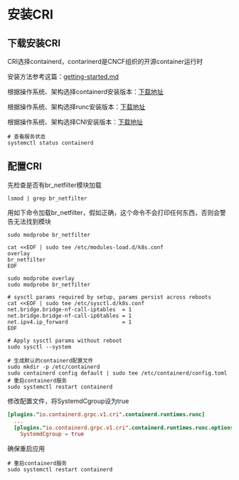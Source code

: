 # 安装CRI

## 下载安装CRI

CRI选择containerd，contarinerd是CNCF组织的开源container运行时

安装方法参考这篇：[getting-started.md](https://github.com/containerd/containerd/blob/main/docs/getting-started.md)

根据操作系统、架构选择containerd安装版本：[下载地址](https://github.com/containerd/containerd/releases)

根据操作系统、架构选择runc安装版本：[下载地址](https://github.com/opencontainers/runc/releases)

根据操作系统、架构选择CNI安装版本：[下载地址](https://github.com/containernetworking/plugins/releases)

```shell
# 查看服务状态
systemctl status containerd
```

## 配置CRI

先检查是否有br_netfilter模块加载

```shell
lsmod | grep br_netfilter
```

用如下命令加载br_netfilter，假如正确，这个命令不会打印任何东西，否则会警告无法找到模块

```shell
sudo modprobe br_netfilter
```

```shell
cat <<EOF | sudo tee /etc/modules-load.d/k8s.conf
overlay
br_netfilter
EOF

sudo modprobe overlay
sudo modprobe br_netfilter

# sysctl params required by setup, params persist across reboots
cat <<EOF | sudo tee /etc/sysctl.d/k8s.conf
net.bridge.bridge-nf-call-iptables  = 1
net.bridge.bridge-nf-call-ip6tables = 1
net.ipv4.ip_forward                 = 1
EOF

# Apply sysctl params without reboot
sudo sysctl --system
```

```shell
# 生成默认的containerd配置文件
sudo mkdir -p /etc/containerd
sudo containerd config default | sudo tee /etc/containerd/config.toml
# 重启containerd服务
sudo systemctl restart containerd
```

修改配置文件，将SystemdCgroup设为true

```toml
[plugins."io.containerd.grpc.v1.cri".containerd.runtimes.runc]
  ...
  [plugins."io.containerd.grpc.v1.cri".containerd.runtimes.runc.options]
    SystemdCgroup = true
```

确保重启应用

```shell
# 重启containerd服务
sudo systemctl restart containerd
```
